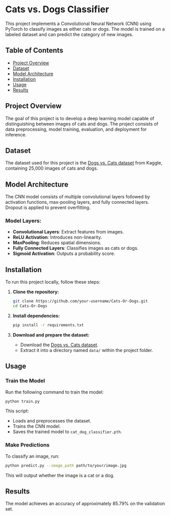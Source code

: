 # Cats vs. Dogs Classifier

This project implements a Convolutional Neural Network (CNN) using PyTorch to classify images as either cats or dogs. The model is trained on a labeled dataset and can predict the category of new images.

## Table of Contents
- [Project Overview](#project-overview)
- [Dataset](#dataset)
- [Model Architecture](#model-architecture)
- [Installation](#installation)
- [Usage](#usage)
- [Results](#results)


## Project Overview
The goal of this project is to develop a deep learning model capable of distinguishing between images of cats and dogs. The project consists of data preprocessing, model training, evaluation, and deployment for inference.

## Dataset
The dataset used for this project is the [Dogs vs. Cats dataset](https://www.kaggle.com/c/dogs-vs-cats/data) from Kaggle, containing 25,000 images of cats and dogs.

## Model Architecture
The CNN model consists of multiple convolutional layers followed by activation functions, max-pooling layers, and fully connected layers. Dropout is applied to prevent overfitting.

### Model Layers:
- **Convolutional Layers**: Extract features from images.
- **ReLU Activation**: Introduces non-linearity.
- **MaxPooling**: Reduces spatial dimensions.
- **Fully Connected Layers**: Classifies images as cats or dogs.
- **Sigmoid Activation**: Outputs a probability score.

## Installation
To run this project locally, follow these steps:

1. **Clone the repository:**
   ```bash
   git clone https://github.com/your-username/Cats-Or-Dogs.git
   cd Cats-Or-Dogs
   ```

2. **Install dependencies:**
   ```bash
   pip install -r requirements.txt
   ```

3. **Download and prepare the dataset:**
   - Download the [Dogs vs. Cats dataset](https://www.kaggle.com/c/dogs-vs-cats/data).
   - Extract it into a directory named `data/` within the project folder.

## Usage

### Train the Model
Run the following command to train the model:
```bash
python train.py
```

This script:
- Loads and preprocesses the dataset.
- Trains the CNN model.
- Saves the trained model to `cat_dog_classifier.pth`.

### Make Predictions
To classify an image, run:
```bash
python predict.py --image_path path/to/your/image.jpg
```
This will output whether the image is a cat or a dog.

## Results
The model achieves an accuracy of approximately 85.79% on the validation set.
